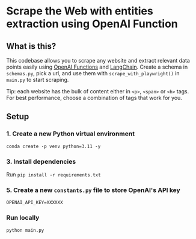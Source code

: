 # Scrape the Web with entities extraction using OpenAI Function

## What is this?

This codebase allows you to scrape any website and extract relevant data points easily using [OpenAI Functions](https://openai.com/blog/function-calling-and-other-api-updates) and [LangChain](https://python.langchain.com/docs/get_started/introduction).
Create a schema in `schemas.py`, pick a url, and use them with `scrape_with_playwright()` in `main.py` to start scraping.

Tip: each website has the bulk of content either in `<p>`, `<span>` or `<h>` tags. For best performance, choose a combination of tags that work for you.

## Setup

### 1. Create a new Python virtual environment

`conda create -p venv python=3.11 -y`

### 3. Install dependencies 

Run `pip install -r requirements.txt`


### 5. Create a new `constants.py` file to store OpenAI's API key

```text
OPENAI_API_KEY=XXXXXX
```

### Run locally

```bash
python main.py
```


